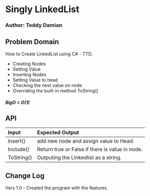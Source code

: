 # Singly LinkedList
### Author: Teddy Damian

## Problem Domain
How to Create LinkedList using C# - TTD.

- Creating Nodes
- Setting Value
- Inserting Nodes
- Setting Value to head
- Checking the next value on node
- Overriding the built-in method ToString()

##### BigO = O(1)

## API
| Input | Expected Output |
| :----------- | :----------- |
| Insert() | add new node and assign value to Head.|
| Include() | Return true or False if there is value in node.|
| ToString() | Outputing the Linkedlist as a string.|

## Change Log
Vers 1.0 - Created the program with the features.
